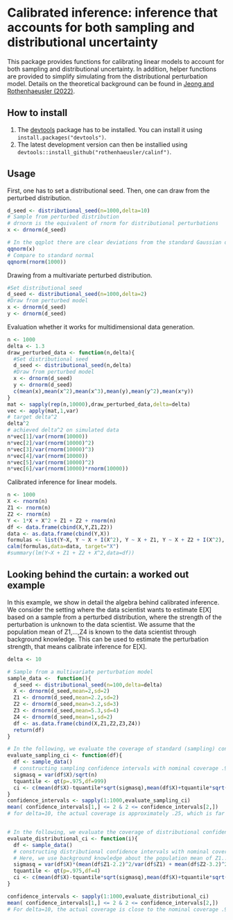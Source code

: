# Calibrated inference: inference that accounts for both sampling and distributional uncertainty


This package provides functions for calibrating linear models to account for both sampling and distributional uncertainty. In addition, helper functions are provided to simplify simulating from the distributional perturbation model. Details on the theoretical background can be found in [Jeong and Rothenhaeusler (2022)](https://arxiv.org/abs/2202.11886).

## How to install

1. The [devtools](https://github.com/hadley/devtools) package has to be installed. You can install it using  `install.packages("devtools")`.
2. The latest development version can then be installied using `devtools::install_github("rothenhaeusler/calinf")`.

## Usage

First, one has to set a distributional seed. Then, one can draw from the perturbed distribution.

```R
d_seed <- distributional_seed(n=1000,delta=10)
# Sample from perturbed distribution 
# drnorm is the equivalent of rnorm for distributional perturbations
x <- drnorm(d_seed)

# In the qqplot there are clear deviations from the standard Gaussian distribution
qqnorm(x)
# Compare to standard normal
qqnorm(rnorm(1000))
```

Drawing from a multivariate perturbed distribution.

```R
#Set distributional seed
d_seed <- distributional_seed(n=1000,delta=2)
#Draw from perturbed model
x <- drnorm(d_seed)
y <- drnorm(d_seed)
```

Evaluation whether it works for multidimensional data generation.

```R
n <- 1000
delta <- 1.3
draw_perturbed_data <- function(n,delta){
  #Set distributional seed
  d_seed <- distributional_seed(n,delta)
  #Draw from perturbed model
  x <- drnorm(d_seed)
  y <- drnorm(d_seed)
  c(mean(x),mean(x^2),mean(x^3),mean(y),mean(y^2),mean(x*y))
}
mat <- sapply(rep(n,10000),draw_perturbed_data,delta=delta)
vec <- apply(mat,1,var)
# target delta^2
delta^2
# achieved delta^2 on simulated data
n*vec[1]/var(rnorm(10000))
n*vec[2]/var(rnorm(10000)^2)
n*vec[3]/var(rnorm(10000)^3)
n*vec[4]/var(rnorm(10000))
n*vec[5]/var(rnorm(10000)^2)
n*vec[6]/var(rnorm(10000)*rnorm(10000))
```

Calibrated inference for linear models.

```R
n <- 1000
X <- rnorm(n)
Z1 <- rnorm(n)
Z2 <- rnorm(n)
Y <- 1*X + X^2 + Z1 + Z2 + rnorm(n)
df <- data.frame(cbind(X,Y,Z1,Z2))
data <- as.data.frame(cbind(Y,X))
formulas <- list(Y~X, Y ~ X + I(X^2), Y ~ X + Z1, Y ~ X + Z2 + I(X^2), Y ~ X + Z1 + Z2 + I(X^2))
calm(formulas,data=data, target="X")
#summary(lm(Y~X + Z1 + Z2 + X^2,data=df))
```

## Looking behind the curtain: a worked out example

In this example, we show in detail the algebra behind calibrated inference. We consider the setting where the data scientist wants to estimate E[X] based on a sample from a perturbed distribution, where the strength of the perturbation is unknown to the data scientist. We assume that the population mean of Z1,...,Z4 is known to the data scientist through background knowledge. This can be used to estimate the perturbation strength, that means calibrate inference for E[X].


```R
delta <- 10

# Sample from a multivariate perturbation model
sample_data <-  function(){
  d_seed <- distributional_seed(n=100,delta=delta)
  X <- drnorm(d_seed,mean=2,sd=2)
  Z1 <- drnorm(d_seed,mean=2.2,sd=2)
  Z2 <- drnorm(d_seed,mean=3.2,sd=3)
  Z3 <- drnorm(d_seed,mean=5.3,sd=4)
  Z4 <- drnorm(d_seed,mean=1,sd=2)
  df <- as.data.frame(cbind(X,Z1,Z2,Z3,Z4))
  return(df)
}

# In the following, we evaluate the coverage of standard (sampling) confidence intervals
evaluate_sampling_ci <- function(df){
  df <- sample_data() 
  # constructing sampling confidence intervals with nominal coverage .95
  sigmasq = var(df$X)/sqrt(n)
  tquantile <- qt(p=.975,df=999)
  ci <- c(mean(df$X)-tquantile*sqrt(sigmasq),mean(df$X)+tquantile*sqrt(sigmasq))
}
confidence_intervals <- sapply(1:1000,evaluate_sampling_ci)
mean( confidence_intervals[1,] <= 2 & 2 <= confidence_intervals[2,])
# for delta=10, the actual coverage is approximately .25, which is far from the target coverage


# In the following, we evaluate the coverage of distributional confidence intervals
evaluate_distributional_ci <- function(i){
  df <- sample_data() 
  # constructing distributional confidence intervals with nominal coverage .95
  # Here, we use background knowledge about the population mean of Z1...Z4.
  sigmasq = var(df$X)*(mean(df$Z1-2.2)^2/var(df$Z1) + mean(df$Z2-3.2)^2/var(df$Z2) + mean(df$Z3-5.3)^2/var(df$Z3) + mean(df$Z4-1)^2/var(df$Z4))/4
  tquantile <- qt(p=.975,df=4)
  ci <- c(mean(df$X)-tquantile*sqrt(sigmasq),mean(df$X)+tquantile*sqrt(sigmasq))
}

confidence_intervals <- sapply(1:1000,evaluate_distributional_ci)
mean( confidence_intervals[1,] <= 2 & 2 <= confidence_intervals[2,])
# For delta=10, the actual coverage is close to the nominal coverage .95

```
